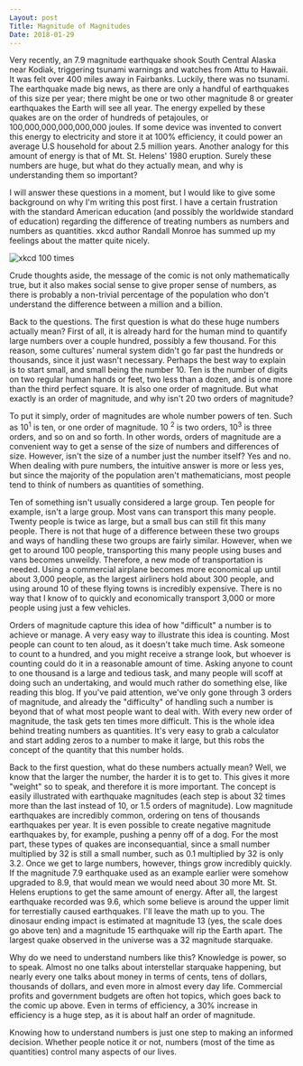 ```yaml
---
Layout: post
Title: Magnitude of Magnitudes
Date: 2018-01-29
---
```


Very recently, an 7.9 magnitude earthquake shook South Central Alaska near Kodiak, triggering tsunami warnings and watches from Attu to Hawaii. It was felt over 400 miles away in Fairbanks. Luckily, there was no tsunami. The earthquake made big news, as there are only a handful of earthquakes of this size per year; there might be one or two other magnitude 8 or greater earthquakes the Earth will see all year. The energy expelled by these quakes are on the order of hundreds of petajoules, or 100,000,000,000,000,000 joules. If some device was invented to convert this energy to electricity and store it at 100% efficiency, it could power an average U.S household for about 2.5 million years. Another analogy for this amount of energy is that of Mt. St. Helens' 1980 eruption. Surely these numbers are huge, but what do they actually mean, and why is understanding them so important?

I will answer these questions in a moment, but I would like to give some background on why I'm writing this post first. I have a certain frustration with the standard American education (and possibly the worldwide standard of education) regarding the difference of treating numbers as numbers and numbers as quantities. xkcd author Randall Monroe has summed up my feelings about the matter quite nicely.

![xkcd 100 times](../1000_times.png)

Crude thoughts aside, the message of the comic is not only mathematically true, but it also makes social sense to give proper sense of numbers, as there is probably a non-trivial percentage of the population who don't understand the difference between a million and a billion.

Back to the questions. The first question is what do these huge numbers actually mean? First of all, it is already hard for the human mind to quantify large numbers over a couple hundred, possibly a few thousand. For this reason, some cultures' numeral system didn't go far past the hundreds or thousands, since it just wasn't necessary. Perhaps the best way to explain is to start small, and small being the number 10. Ten is the number of digits on two regular human hands or feet, two less than a dozen, and is one more than the third perfect square. It is also one order of magnitude. But what exactly is an order of magnitude, and why isn't 20 two orders of magnitude? 

To put it simply, order of magnitudes are whole number powers of ten. Such as 10<sup>1</sup> is ten, or one order of magnitude. 10 <sup>2</sup> is two orders, 10<sup>3</sup> is three orders, and so on and so forth. In other words, orders of magnitude are a convenient way to get a sense of the size of numbers and differences of size. However, isn't the size of a number just the number itself? Yes and no. When dealing with pure numbers, the intuitive answer is more or less yes, but since the majority of the population aren't mathematicians, most people tend to think of numbers as quantities of something. 

Ten of something isn't usually considered a large group. Ten people for example, isn't a large group. Most vans can transport this many people. Twenty people is twice as large, but a small bus can still fit this many people. There is not that huge of a difference between these two groups and ways of handling these two groups are fairly similar. However, when we get to around 100 people, transporting this many people using buses and vans becomes unweildy. Therefore, a new mode of transportation is needed. Using a commercial airplane becomes more economical up until about 3,000 people, as the largest airliners hold about 300 people, and using around 10 of these flying towns is incredibly expensive. There is no way that I know of to quickly and economically transport 3,000 or more people using just a few vehicles.

Orders of magnitude capture this idea of how "difficult" a number is to achieve or manage. A very easy way to illustrate this idea is counting. Most people can count to ten aloud, as it doesn't take much time. Ask someone to count to a hundred, and you might receive a strange look, but whoever is counting could do it in a reasonable amount of time. Asking anyone to count to one thousand is a large and tedious task, and many people will scoff at doing such an undertaking, and would much rather do something else, like reading this blog. If you've paid attention, we've only gone through 3 orders of magnitude, and already the "difficulty" of handling such a number is beyond that of what most people want to deal with. With every new order of magnitude, the task gets ten times more difficult. This is the whole idea behind treating numbers as quantities. It's very easy to grab a calculator and start adding zeros to a number to make it large, but this robs the concept of the quantity that this number holds.

Back to the first question, what do these numbers actually mean? Well, we know that the larger the number, the harder it is to get to. This gives it more "weight" so to speak, and therefore it is more important. The concept is easily illustrated with earthquake magnitudes (each step is about 32 times more than the last instead of 10, or 1.5 orders of magnitude). Low magnitude earthquakes are incredibly common, ordering on tens of thousands earthquakes per year. It is even possible to create negative magnitude earthquakes by, for example, pushing a penny off of a dog. For the most part, these types of quakes are inconsequantial, since a small number multiplied by 32 is still a small number, such as 0.1 multiplied by 32 is only 3.2. Once we get to large numbers, however, things grow incredibly quickly. If the magnitude 7.9 earthquake used as an example earlier were somehow upgraded to 8.9, that would mean we would need about 30 more Mt. St. Helens eruptions to get the same amount of energy. After all, the largest earthquake recorded was 9.6, which some believe is around the upper limit for terrestially caused earthquakes. I'll leave the math up to you. The dinosaur ending impact is estimated at magnitude 13 (yes, the scale does go above ten) and a magnitude 15 earthquake will rip the Earth apart. The largest quake observed in the universe was a 32 magnitude starquake.

Why do we need to understand numbers like this? Knowledge is power, so to speak. Almost no one talks about interstellar starquake happening, but nearly every one talks about money in terms of cents, tens of dollars, thousands of dollars, and even more in almost every day life. Commercial profits and government budgets are often hot topics, which goes back to the comic up above. Even in terms of efficiency, a 30% increase in efficiency is a huge step, as it is about half an order of magnitude. 

Knowing how to understand numbers is just one step to making an informed decision. Whether people notice it or not, numbers (most of the time as quantities) control many aspects of our lives.